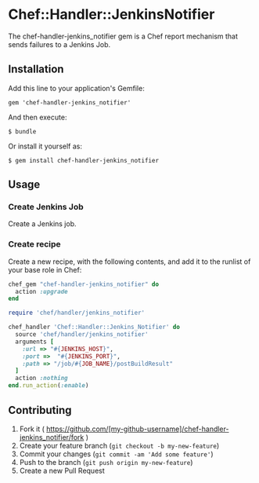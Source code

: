 # Chef::Handler::JenkinsNotifier

The chef-handler-jenkins_notifier gem is a Chef report mechanism that sends
failures to a Jenkins Job.

## Installation

Add this line to your application's Gemfile:

    gem 'chef-handler-jenkins_notifier'

And then execute:

    $ bundle

Or install it yourself as:

    $ gem install chef-handler-jenkins_notifier

## Usage

### Create Jenkins Job

Create a Jenkins job.

### Create recipe

Create a new recipe, with the following contents, and add it to the runlist of your base role in Chef:

```ruby
chef_gem "chef-handler-jenkins_notifier" do
  action :upgrade
end

require 'chef/handler/jenkins_notifier'

chef_handler 'Chef::Handler::Jenkins_Notifier' do
  source 'chef/handler/jenkins_notifier'
  arguments [
    :url => "#{JENKINS_HOST}",
    :port =>  "#{JENKINS_PORT}",
    :path => "/job/#{JOB_NAME}/postBuildResult"
  ]
  action :nothing
end.run_action(:enable)
```

## Contributing

1. Fork it ( https://github.com/[my-github-username]/chef-handler-jenkins_notifier/fork )
2. Create your feature branch (`git checkout -b my-new-feature`)
3. Commit your changes (`git commit -am 'Add some feature'`)
4. Push to the branch (`git push origin my-new-feature`)
5. Create a new Pull Request
